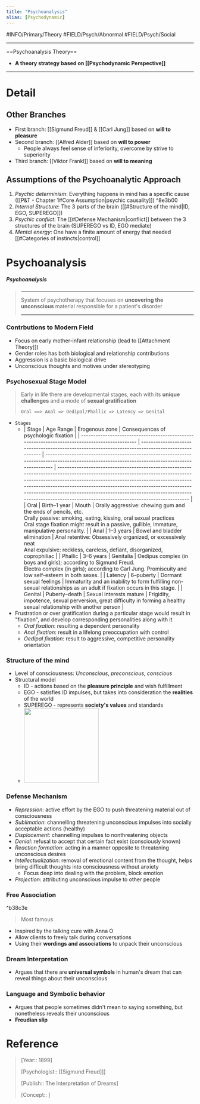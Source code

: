 ```yaml
---
title: "Psychoanalysis"
alias: [Psychodynamic]
---
```


#INFO/Primary/Theory #FIELD/Psych/Abnormal #FIELD/Psych/Social

---

==Psychoanalysis Theory==

- **A theory strategy based on [[Psychodynamic Perspective]]**

---

# Detail
## Other Branches

- First branch: [[Sigmund Freud]] & [[Carl Jung]] based on **will to pleasure**
- Second branch: [[Alfred Alder]] based on **will to power**
	- People always feel sense of inferiority, overcome by strive to superiority
- Third branch: [[Viktor Frankl]] based on **will to meaning**



## Assumptions of the Psychoanalytic Approach

1. *Psychic determinism*: Everything happens in mind has a specific cause ([[P&T - Chapter 1#Core Assumption|psychic causality]]) ^8e3b00
2. *Internal Structure*: The 3 parts of the brain ([[#Structure of the mind|ID, EGO, SUPEREGO]])
3. *Psychic conflict*: The [[#Defense Mechanism|conflict]] between the 3 structures of the brain (SUPEREGO vs ID, EGO mediate)
4. *Mental energy*: One have a finite amount of energy that needed [[#Categories of instincts|control]]


# Psychoanalysis

##### Psychoanalysis
> ------------------------------------------------------------
> System of psychotherapy that focuses on **uncovering the unconscious** material responsible for a patient's disorder
>
> ------------------------------------------------------------

### Contrbutions to Modern Field

- Focus on early mother-infant relationship (lead to [[Attachment Theory]])
- Gender roles has both biological and relationship contributions
- Aggression is a basic biological drive
- Unconscious thoughts and motives under stereotyping

### Psychosexual Stage Model

> Early in life there are developmental stages, each with its **unique challenges** and a mode of **sexual gratification**
>
> `Oral ==> Anal => Oedipal/Phallic => Latency => Genital`

- `Stages`
	- | Stage                                                                                          | Age Range                                                                                          | Erogenous zone                                                                                                                                  | Consequences of psychologic fixation                                                                                                                                                                                                                                                                                                                                                                                  |
	| ---------------------------------------------------------------------------------------------- | -------------------------------------------------------------------------------------------------- | ----------------------------------------------------------------------------------------------------------------------------------------------- | --------------------------------------------------------------------------------------------------------------------------------------------------------------------------------------------------------------------------------------------------------------------------------------------------------------------------------------------------------------------------------------------------------------------- |
	| Oral                                                                                           | Birth–1 year                                                                                       | Mouth                                                                                                                                           | Orally aggressive: chewing gum and the ends of pencils, etc.<br>Orally passive: smoking, eating, kissing, oral sexual practices <br> Oral stage fixation might result in a passive, gullible, immature, manipulative personality.                                                                                                                                                                                     |
	| Anal                                                                                           | 1–3 years                                                                                          | Bowel and bladder elimination                                                                                                                   | Anal retentive: Obsessively organized, or excessively neat<br>Anal expulsive: reckless, careless, defiant, disorganized, coprophiliac                                                                                                                                                                                                                                                                                 |
	| Phallic                                                                                        | 3–6 years                                                                                          | Genitalia                                                                                                                                       | Oedipus complex (in boys and girls); according to Sigmund Freud. <br> Electra complex (in girls); according to Carl Jung. Promiscuity and low self-esteem in both sexes.                                                                                                                                                                                                                                              |
	| Latency                                                                                        | 6–puberty                                                                                          | Dormant sexual feelings                                                                                                                         | Immaturity and an inability to form fulfilling non-sexual relationships as an adult if fixation occurs in this stage.                                                                                                                                                                                                                                                                                                 |
	| Genital                                                                                        | Puberty–death                                                                                      | Sexual interests mature                                                                                                                         | Frigidity, impotence, sexual perversion, great difficulty in forming a healthy sexual relationship with another person                                                                                                                                                                                                                                                                                                |
- Frustration or over gratification during a particular stage would result in "fixation", and develop corresponding personalities along with it
    - *Oral fixation*: resulting a dependent personality
    - *Anal fixation*: result in a lifelong preoccupation with control
    - *Oedipal fixation*: result to aggressive, competitive personality orientation

### Structure of the mind

- Level of consciousness: *Unconscious*, *preconscious*, *conscious*
- Structural model
    - ID - actions based on the **pleasure principle** and wish fulfillment
    - EGO - satisfies ID impulses, but takes into consideration the **realities** of the world
    - SUPEREGO - represents **society's values** and standards
    - <img src="https://upload.wikimedia.org/wikipedia/commons/thumb/b/be/Structural-Iceberg.svg/1200px-Structural-Iceberg.svg.png" alt="" width="200">


### Defense Mechanism


- *Repression*: active effort by the EGO to push threatening material out of consciousness
- *Sublimation*: channelling threatening unconscious impulses into socially acceptable actions (healthy)
- *Displacement*: channelling impulses to nonthreatening objects
- *Denial*: refusal to accept that certain fact exist (consciously known)
- *Reaction formation*: acting in a manner opposite to threatening unconscious desires
- *Intellectualization*: removal of emotional content from the thought, helps bring difficult thoughts into consciousness without anxiety
    - Focus deep into dealing with the problem, block emotion
- *Projection*: attributing unconscious impulse to other people
### Free Association

^b38c3e

> Most famous

- Inspired by the talking cure with Anna O
- Allow clients to freely talk during conversations
- Using their **wordings and associations** to unpack their unconscious

### Dream Interpretation

- Argues that there are **universal symbols** in human's dream that can reveal things about their unconscious

### Language and Symbolic behavior

- Argues that people sometimes didn't mean to saying something, but nonetheless reveals their unconscious
- **Freudian slip**



# Reference

> [Year:: 1899]
>
> [Psychologist:: [[Sigmund Freud]]]
>
> [Publish::  The Interpretation of Dreams]
>
> [Concept:: ]
